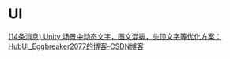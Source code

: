# UI

[(14条消息) Unity 场景中动态文字，图文混排，头顶文字等优化方案： HubUI_Eggbreaker2077的博客-CSDN博客](https://blog.csdn.net/weixin_38027841/article/details/116093515)